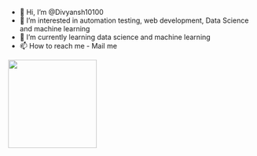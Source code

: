- 👋 Hi, I’m @Divyansh10100
- 👀 I’m interested in automation testing, web development, Data Science and machine learning
- 🌱 I’m currently learning data science and machine learning
- 📫 How to reach me - Mail me





<img height="180em" src="https://github-readme-stats.vercel.app/api?username=Divyansh10100&show_icons=true&hide_border=true&&count_private=true&include_all_commits=true" />



<!---
Divyansh10100/Divyansh10100 is a ✨ special ✨ repository because its `README.md` (this file) appears on your GitHub profile.
You can click the Preview link to take a look at your changes.
--->
